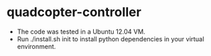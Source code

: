 # quadcopter-controller
* The code was tested in a Ubuntu 12.04 VM.
* Run ./install.sh init to install python dependencies in your virtual environment.